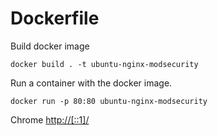 # Dockerfile

Build docker image
```
docker build . -t ubuntu-nginx-modsecurity
```

Run a container with the docker image.
```
docker run -p 80:80 ubuntu-nginx-modsecurity
```
Chrome [http://[::1]/](http://[::1]/)
